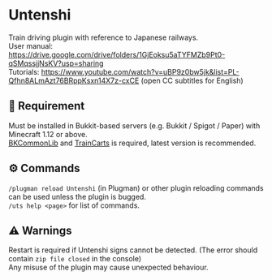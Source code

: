 # Untenshi
Train driving plugin with reference to Japanese railways.<br/>
User manual: https://drive.google.com/drive/folders/1GjEoksu5aTYFMZb9Pt0-qSMqssjjNsKV?usp=sharing<br/>
Tutorials: https://www.youtube.com/watch?v=uBP9z0bw5jk&list=PL-Qfhn8ALmAzt76BRppKsxn14X7z-cxCE (open CC subtitles for English)


## 🔗 Requirement
Must be installed in Bukkit-based servers (e.g. Bukkit / Spigot / Paper) with Minecraft 1.12 or above.<br/>
[BKCommonLib](https://www.spigotmc.org/resources/bkcommonlib.39590/history) and [TrainCarts](https://www.spigotmc.org/resources/traincarts.39592/history) is required, latest version is recommended.


## ⚙️ Commands
`/plugman reload Untenshi` (in Plugman) or other plugin reloading commands can be used unless the plugin is bugged.<br/>
`/uts help <page>` for list of commands.

## ⚠️ Warnings
Restart is required if Untenshi signs cannot be detected. (The error should contain `zip file closed` in the console)<br/>
Any misuse of the plugin may cause unexpected behaviour.
